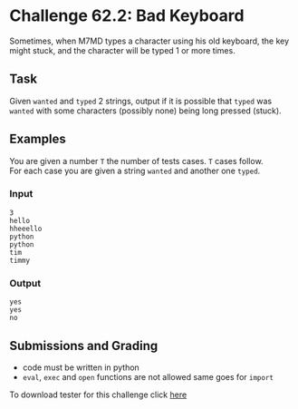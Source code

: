 # Challenge 62.2: Bad Keyboard

Sometimes, when M7MD types a character using his old keyboard, the key might stuck, and the character will be typed 1 or more times.

## Task

Given `wanted` and `typed` 2 strings, output if it is possible that `typed` was `wanted` with some characters (possibly none) being long pressed (stuck).

## Examples

You are given a number `T` the number of tests cases. `T` cases follow.  
For each case you are given a string `wanted` and another one `typed`.

### Input
```
3
hello
hheeello
python
python
tim
timmy
```

### Output
```
yes
yes
no
```

## Submissions and Grading

- code must be written in python
- `eval`, `exec` and `open` functions are not allowed same goes for `import`

To download tester for this challenge click [here](https://downgit.github.io/#/home?url=https://github.com/Pomroka/PreviousChallenges/tree/main/Challenge_62_2)